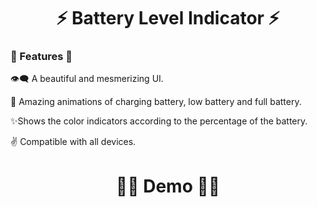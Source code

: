 <h1 align="center">⚡ Battery Level Indicator ⚡</h1>

<h3 align="left">🔭 Features 🔭</h3>

:eye_speech_bubble: A beautiful and mesmerizing UI.

:sparkler: Amazing animations of charging battery, low battery and full battery.

:sparkles:Shows the color indicators according to the percentage of the battery.

:v: Compatible with all  devices.

<h1 align="center">👨‍💻 Demo 👨‍💻</h1>



